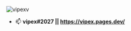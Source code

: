 <p align="left"> <img src="https://komarev.com/ghpvc/?username=vipexv&label=Profile%20views&color=0e75b6&style=flat" alt="vipexv" /> </p>

- 📫 **vipex#2027 || https://vipex.pages.dev/**
